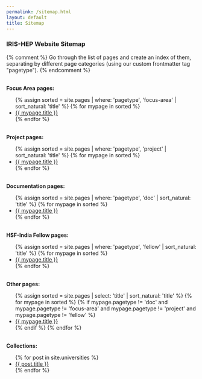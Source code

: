```yaml
---
permalink: /sitemap.html
layout: default
title: Sitemap
---
```

<h3>IRIS-HEP Website Sitemap</h3>

{% comment %}
Go through the list of pages and create an index of them, separating by
different page categories (using our custom frontmatter tag "pagetype").
{% endcomment %}

<br>
<b>Focus Area pages:</b>
<ul>
{% assign sorted = site.pages | where: 'pagetype', 'focus-area' | sort_natural: 'title' %}
{% for mypage in sorted %}
  <li><a href="{{mypage.permalink}}">{{ mypage.title }}</a></li>
{% endfor %}
</ul>

<br>
<b>Project pages:</b>
<ul>
{% assign sorted = site.pages | where: 'pagetype', 'project' | sort_natural: 'title' %}
{% for mypage in sorted %}
  <li><a href="{{mypage.permalink}}">{{ mypage.title }}</a></li>
{% endfor %}
</ul>

<br>
<b>Documentation pages:</b>
<ul>
{% assign sorted = site.pages | where: 'pagetype', 'doc' | sort_natural: 'title' %}
{% for mypage in sorted %}
  <li><a href="{{mypage.permalink}}">{{ mypage.title }}</a></li>
{% endfor %}
</ul>

<br>
<b>HSF-India Fellow pages:</b>
<ul>
{% assign sorted = site.pages | where: 'pagetype', 'fellow' | sort_natural: 'title' %}
{% for mypage in sorted %}
  <li><a href="{{mypage.permalink}}">{{ mypage.title }}</a></li>
{% endfor %}
</ul>

<br>
<b>Other pages:</b>
<ul>
{% assign sorted = site.pages | select: 'title' | sort_natural: 'title' %}
{% for mypage in sorted %}
  {% if mypage.pagetype != 'doc' and mypage.pagetype != 'focus-area' and mypage.pagetype != 'project' and mypage.pagetype != 'fellow' %}
  <li><a href="{{mypage.permalink}}">{{ mypage.title }}</a></li>
  {% endif %}
{% endfor %}
</ul>

<br>
<b>Collections:</b>
<ul>
{% for post in site.universities %}
  <li><a href="{{post.permalink}}">{{ post.title }}</a></li>
{% endfor %}
</ul>


